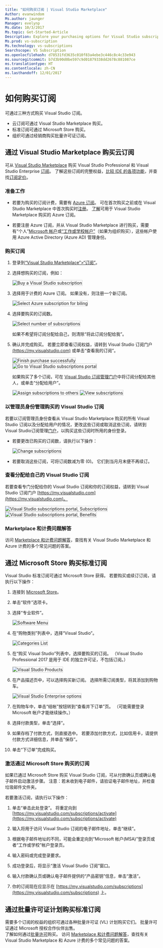 ```yaml
---
title: "如何购买订阅 | Visual Studio Marketplace"
Author: evanwindom
Ms.author: jaunger
Manager: evelynp
Ms.date: 10/3/2017
Ms.topic: Get-Started-Article
Description: Explore your purchasing options for Visual Studio subscriptions
Ms.prod: vs-subscription
Ms.technology: vs-subscriptions
Searchscope: VS Subscription
ms.openlocfilehash: d78531fd3635c010f83a4ebe3c446c8c4c33e943
ms.sourcegitcommit: b7d3b90d0be597c9d01879338dd2678c881087ce
ms.translationtype: HT
ms.contentlocale: zh-CN
ms.lasthandoff: 12/01/2017
---
```

#   <a name="how-to-buy-a-subscription"></a>如何购买订阅
可通过三种方式购买 Visual Studio 订阅。  
- 云订阅可通过 Visual Studio Marketplace 购买。
- 标准订阅可通过 Microsoft Store 购买。 
- 组织可通过经销商购买批量许可证订阅。  

## <a name="buying-cloud-subscriptions-through-the-visual-studio-marketplace"></a>通过 Visual Studio Marketplace 购买云订阅
可从 [Visual Studio Marketplace](https://marketplace.visualstudio.com) 购买 Visual Studio Professional 和 Visual Studio Enterprise [订阅](https://www.visualstudio.com/subscriptions/)。 了解这些订阅的完整权益，[比较 IDE 的各项功能](https://www.visualstudio.com/vs/compare/)，并查找[订阅定价](https://www.visualstudio.com/vs/pricing/)。

### <a name="before-you-start"></a>准备工作

*   若要为购买的订阅计费，需要有 [Azure 订阅](https://azure.microsoft.com/en-us/pricing/purchase-options/)。 可在首次购买之前或在 Visual Studio Marketplace 中首次购买时[注册](https://account.windowsazure.com/Subscriptions)。
[了解](https://docs.microsoft.com/en-us/vsts/marketplace/marketplace-billing-qa)可用于 Visual Studio Marketplace 购买的 Azure 订阅。 

*   若要注册 Azure 订阅，并从 Visual Studio Marketplace 进行购买，需要有“个人”[Microsoft 帐户](https://www.microsoft.com/account)或[“工作或学校帐户”](https://azure.microsoft.com/en-us/documentation/articles/sign-up-organization/)（如果为组织购买），这些帐户使用 Azure Active Directory (Azure AD) 管理身份。

### <a name="buy-subscriptions"></a>购买订阅


1.  登录到[“Visual Studio Marketplace”>“订阅”](https://marketplace.visualstudio.com/subscriptions)。

2.  选择想购买的订阅，例如：

    <img alt="Buy a Visual Studio subscription" src="_img/buy-vs-subscriptions/buy-vs-sub-start.png" style="border: 1px solid #CCCCCC" />

3.  选择用于计费的 Azure 订阅。
如果没有，则注册一个新订阅。

    <img alt="Select Azure subscription for biling" src="_img/buy-vs-subscriptions/buy-vs-sub-Azure-sub.png" style="border: 1px solid #CCCCCC" />

4.  选择要购买的订阅数。

    <img alt="Select number of subscriptions" src="_img/buy-vs-subscriptions/buy-vs-sub-users.png" style="border: 1px solid #CCCCCC" />

    如果不希望将订阅分配给自己，则清除“将此订阅分配给我”。

5.  确认并完成购买。 若要立即查看订阅权益，请转到 Visual Studio 订阅门户 [(https://my.visualstudio.com)](https://my.visualstudio.com) 或单击“查看我的订阅”。

    <img alt="Finish purchase successfully" src="_img/buy-vs-subscriptions/buy-vs-sub-success.png" style="border: 1px solid #CCCCCC" />

    <img alt="Go to Visual Studio subscriptions portal" src="_img/buy-vs-subscriptions/view-subscription-benefits-subscriptions-portal.png" style="border: 1px solid #CCCCCC" />

    如果购买了多个订阅，可在 [Visual Studio 订阅管理门户]( https://manage.visualstudio.com/cloud)中将订阅分配给其他人，或单击“分配给用户”。

    <img alt="Assign subscriptions to others" src="_img/buy-vs-subscriptions/buy-vs-sub-success-many.png" style="border: 1px solid #CCCCCC" />

    <img alt="View subscriptions" src="_img/buy-vs-subscriptions/assign-subscriptions.png" style="border: 1px solid #CCCCCC" />

<a name="manage-subscriptions"></a>
###  <a name="manage-purchased-visual-studio-subscriptions-as-administrator"></a>以管理员身份管理购买的 Visual Studio 订阅

若要以订阅管理员身份查看从 Visual Studio Marketplace 购买的所有 Visual Studio 订阅以及分配给用户的情况，更改这些订阅或取消这些订阅，请转到 Visual Studio订阅管理[门户](https://manage.visualstudio.com/cloud)，以购买这些订阅时所用的身份登录。

*   若要更改已购买的订阅数，请执行以下操作：

    <img alt="Change subscriptions" src="_img/buy-vs-subscriptions/manage-subscriptions.png" style="border: 1px solid #CCCCCC" />

*   若要取消这些订阅，可将订阅数减为零 (0)。 它们到当月月末便不再续订。

### <a name="view-visual-studio-subscriptions-assigned-to-you"></a>查看分配给自己的 Visual Studio 订阅

若要查看专门分配给你的 Visual Studio 订阅和你的订阅权益，请转到 Visual Studio 订阅门户 [https://my.visualstudio.com](https://my.visualstudio.com)。

   <img alt="Visual Studio subscriptions portal, Subscriptions" src="_img/buy-vs-subscriptions/view-assigned-subscription-list-subscriptions-portal.png" style="border: 1px solid #CCCCCC" />

   <img alt="Visual Studio subscriptions portal, Benefits" src="_img/buy-vs-subscriptions/view-subscription-benefits-subscriptions-portal.png" style="border: 1px solid #CCCCCC" />

### <a name="marketplace-and-billing-qa"></a>Marketplace 和计费问题解答

访问 [Marketplace 和计费问题解答](/vsts/marketplace/marketplace-billing-qa)，查找有关 Visual Studio Marketplace 和 Azure 计费的多个常见问题的答案。 

## <a name="buying-standard-subscriptions-through-the-microsoft-store"></a>通过 Microsoft Store 购买标准订阅
Visual Studio 标准订阅可通过 Microsoft Store 获得。  若要购买或续订订阅，请执行以下操作：

1. 连接到 [Microsoft Store](https://www.microsoft.com/store)。
2. 单击“软件”选项卡。
3. 选择“专业软件”。

    <img alt="Software Menu" src="_img/buy-vs-subscriptions/professional-software.png" style="border: 1px solid #CCCCCC" />

4. 在“购物类别”列表中，选择“Visual Studio”。

    <img alt="Categories List" src="_img/buy-vs-subscriptions/shop-categories.png" style="border: 1px solid #CCCCCC" />

5. 在“购买 Visual Studio”列表中，选择要购买的订阅。 （Visual Studio Professional 2017 是用于 IDE 的独立许可证，不包括订阅。）

    <img alt="Visual Studio Products" src="_img/buy-vs-subscriptions/shop-visual-studio.png" style="border: 1px solid #CCCCCC" />

6. 在产品描述页中，可以选择购买新订阅。  选择所需订阅类型，将其添加到购物车。 

    <img alt="Visual Studio Enterprise options" src="_img/buy-vs-subscriptions/enterprise-options.png" style="border: 1px solid #CCCCCC" />

7. 在购物车中，单击“结帐”按钮转到“查看并下订单”页。  （可能需要登录 Microsoft 帐户才能继续操作。） 

8. 选择付款类型，单击“选择”。

9. 如果存档了付款方式，则直接选中。  若要添加付款方式，比如信用卡，请提供付款方式详细信息，并单击“保存”。

10. 单击“下订单”完成购买。  

### <a name="activating-subscriptions-purchased-through-the-microsoft-store"></a>激活通过 Microsoft Store 购买的订阅

如果已通过 Microsoft Store 购买 Visual Studio 订阅，可从付款确认页或确认电子邮件启动激活步骤。 注意：若未收到电子邮件，请验证电子邮件地址，并检查垃圾邮件文件夹。

若要激活订阅，请执行以下操作： 

1. 单击“单击此处登录”。 将重定向到 [https://my.visualstudio.com/subscriptions/activate](https://my.visualstudio.com/subscriptions/activate)

2. 输入将用于访问 Visual Studio 订阅的电子邮件地址，单击“继续”。

3. 根据电子邮件地址的不同，可能会重定向到“Microsoft 帐户(MSA)”登录页或者“工作或学校”帐户登录页。 

4. 输入密码或完成登录要求。
5. 成功登录后，将显示“激活 Visual Studio 订阅”窗口。
6. 输入付款确认页或确认电子邮件提供的“产品密钥”信息，单击“激活”。

7. 你的订阅现在应显示在 [https://my.visualstudio.com/subscriptions](https://my.visualstudio.com/subscriptions) 上。


## <a name="buying-standard-subscriptions-through-volume-license-programs"></a>通过批量许可证计划购买标准订阅


需要多个订阅的权益的组织可通过各种批量许可证 (VL) 计划购买它们。  批量许可证通过 Microsoft 授权合作伙伴出售。  
了解如何通过[批量许可](https://www.microsoft.com/Licensing/how-to-buy/how-to-buy.aspx)购买。 访问 [Marketplace 和计费问题解答](/vsts/marketplace/marketplace-billing-qa)，查找有关 Visual Studio Marketplace 和 Azure 计费的多个常见问题的答案。 

